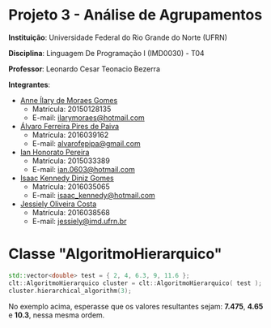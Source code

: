 # Projeto 3 - Análise de Agrupamentos

**Instituição**: Universidade Federal do Rio Grande do Norte (UFRN)

**Disciplina**:  Linguagem De Programação I (IMD0030) - T04

**Professor**:  Leonardo Cesar Teonacio Bezerra

**Integrantes**:
- <a href="https://github.com/annemoraes">Anne Ílary de Moraes Gomes</a>
  - Matrícula: 20150128135
  - E-mail: ilarymoraes@hotmail.com
- <a href="https://github.com/alvarofpp">Álvaro Ferreira Pires de Paiva</a>
  - Matrícula: 2016039162
  - E-mail: alvarofepipa@gmail.com
- <a href="https://github.com/IanHonorato">Ian Honorato Pereira</a>
  - Matrícula: 2015033389
  - E-mail: ian.0603@hotmail.com
- <a href="https://github.com/isaken1">Isaac Kennedy Diniz Gomes</a>
  - Matrícula: 2016035065
  - E-mail: isaac_kennedy@hotmail.com
- <a href="https://github.com/jessielyoliveira">Jessiely Oliveira Costa</a>
  - Matrícula: 2016038568
  - E-mail: jessiely@imd.ufrn.br

# Classe "AlgoritmoHierarquico"

```cpp
std::vector<double> test = { 2, 4, 6.3, 9, 11.6 };
clt::AlgoritmoHierarquico cluster = clt::AlgoritmoHierarquico( test );
cluster.hierarchical_algorithm(3);
```

No exemplo acima, esperasse que os valores resultantes sejam: **7.475**, **4.65** e **10.3**, nessa mesma ordem.
